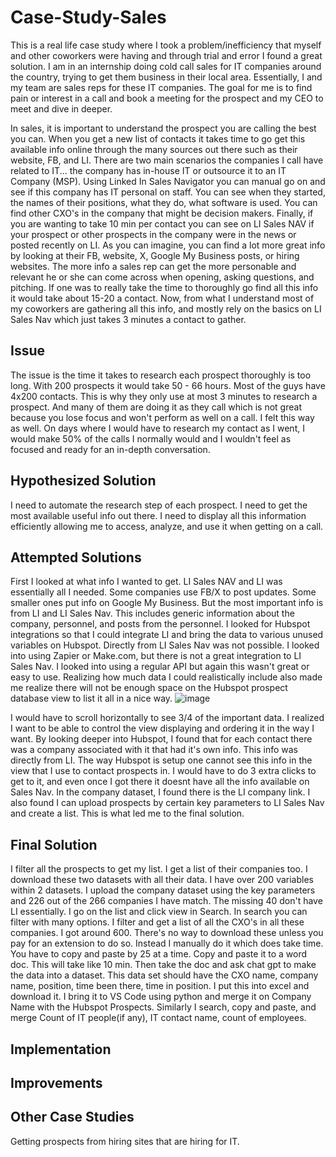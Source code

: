 # Case-Study-Sales
This is a real life case study where I took a problem/inefficiency that myself and other coworkers were having and through trial and error I found a great solution. I am in an internship doing cold call sales for IT companies around the country, trying to get them business in their local area. Essentially, I and my team are sales reps for these IT companies. The goal for me is to find pain or interest in a call and book a meeting for the prospect and my CEO to meet and dive in deeper. 

In sales, it is important to understand the prospect you are calling the best you can. When you get a new list of contacts it takes time to go get this available info online through the many sources out there such as their website, FB, and LI. 
There are two main scenarios the companies I call have related to IT... the company has in-house IT or outsource it to an IT Company (MSP). Using Linked In Sales Navigator you can manual go on and see if this company has IT personal on staff. You can see when they started, the names of their positions, what they do, what software is used. You can find other CXO's in the company that might be decision makers. Finally, if you are wanting to take 10 min per contact you can see on LI Sales NAV if your prospect or other prospects in the company were in the news or posted recently on LI. 
As you can imagine, you can find a lot more great info by looking at their FB, website, X, Google My Business posts, or hiring websites.
The more info a sales rep can get the more personable and relevant he or she can come across when opening, asking questions, and pitching. If one was to really take the time to thoroughly go find all this info it would take about 15-20 a contact. 
Now, from what I understand most of my coworkers are gathering all this info, and mostly rely on the basics on LI Sales Nav which just takes 3 minutes a contact to gather. 
## Issue
The issue is the time it takes to research each prospect thoroughly is too long. With 200 prospects it would take 50 - 66 hours. Most of the guys have 4x200 contacts. This is why they only use at most 3 minutes to research a prospect. And many of them are doing it as they call which is not great because you lose focus and won't perform as well on a call. I felt this way as well. On days where I would have to research my contact as I went, I would make 50% of the calls I normally would and I wouldn't feel as focused and ready for an in-depth conversation. 

## Hypothesized Solution
I need to automate the research step of each prospect. I need to get the most available useful info out there. I need to display all this information efficiently allowing me to access, analyze, and use it when getting on a call. 

## Attempted Solutions
First I looked at what info I wanted to get. LI Sales NAV and LI was essentially all I needed. Some companies use FB/X to post updates. Some smaller ones put info on Google My Business. But the most important info is from LI and LI Sales Nav. This includes generic information about the company, personnel, and posts from the personnel. 
I looked for Hubspot integrations so that I could integrate LI and bring the data to various unused variables on Hubspot. Directly from LI Sales Nav was not possible. 
I looked into using Zapier or Make.com, but there is not a great integration to LI Sales Nav. I looked into using a regular API but again this wasn't great or easy to use.
Realizing how much data I could realistically include also made me realize there will not be enough space on the Hubspot prospect database view to list it all in a nice way.
![image](https://github.com/user-attachments/assets/5635709e-a579-43bc-b384-cc9602be1b0c)

I would have to scroll horizontally to see 3/4 of the important data. I realized I want to be able to control the view displaying and ordering it in the way I want. 
By looking deeper into Hubspot, I found that for each contact there was a company associated with it that had it's own info. This info was directly from LI. The way Hubspot is setup one cannot see this info in the view that I use to contact prospects in. I would have to do 3 extra clicks to get to it, and even once I got there it doesnt have all the info available on Sales Nav. In the company dataset, I found there is the LI company link. I also found I can upload prospects by certain key parameters to LI Sales Nav and create a list. This is what led me to the final solution. 

## Final Solution
I filter all the prospects to get my list. I get a list of their companies too. I download these two datasets with all their data. I have over 200 variables within 2 datasets. 
I upload the company dataset using the key parameters and 226 out of the 266 companies I have match. The missing 40 don't have LI essentially. I go on the list and click view in Search. In search you can filter with many options. 
I filter and get a list of all the CXO's in all these companies. I got around 600. There's no way to download these unless you pay for an extension to do so. Instead I manually do it which does take time. You have to copy and paste by 25 at a time. Copy and paste it to a word doc. This will take like 10 min. Then take the doc and ask chat gpt to make the data into a dataset. This data set should have the CXO name, company name, position, time been there, time in position. I put this into excel and download it. I bring it to VS Code using python and merge it on Company Name with the Hubspot Prospects.
Similarly I search, copy and paste, and merge Count of IT people(if any), IT contact name, count of employees.
## Implementation

## Improvements
## Other Case Studies 
Getting prospects from hiring sites that are hiring for IT. 
